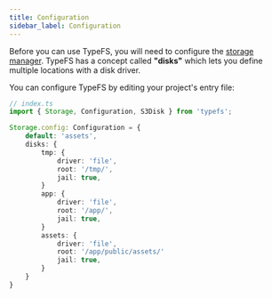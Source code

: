 ```yaml
---
title: Configuration
sidebar_label: Configuration
---
```


Before you can use TypeFS, you will need to configure the [storage manager](https://daniel-samson.github.io/typefs/docs/api/storage). TypeFS has a concept called **"disks"** which lets you define multiple locations with a disk driver.

You can configure TypeFS by editing your project's entry file:

```typescript
// index.ts
import { Storage, Configuration, S3Disk } from 'typefs';

Storage.config: Configuration = {
    default: 'assets',
    disks: {
        tmp: {
            driver: 'file',
            root: '/tmp/',
            jail: true,
        }
        app: {
            driver: 'file',
            root: '/app/',
            jail: true,
        }
        assets: {
            driver: 'file',
            root: '/app/public/assets/'
            jail: true,
        }
    }
}
```

